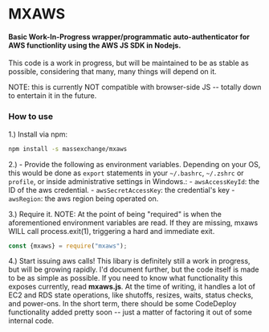 #     MXAWS
#### Basic Work-In-Progress wrapper/programmatic auto-authenticator for AWS functionlity using the AWS JS SDK in Nodejs.

This code is a work in progress, but will be maintained to be as stable as possible, considering that many, many things will depend on it.

NOTE: this is currently NOT compatible with browser-side JS -- totally down to entertain it in the future.

### How to use

1.) Install via npm:
```bash
npm install -s massexchange/mxaws
```

2.) - Provide the following as environment variables. Depending on your OS, this would be done as `export` statements in your `~/.bashrc`, `~/.zshrc` or `profile`, or inside administrative settings in Windows.:
    - `awsAccessKeyId`: the ID of the aws credential.
    - `awsSecretAccessKey`: the credential's key
    - `awsRegion`: the aws region being operated on.

3.) Require it. NOTE: At the point of being "required" is when the aforementioned environment variables are read. If they are missing, mxaws WILL call process.exit(1), triggering a hard and immediate exit.

```js
const {mxaws} = require("mxaws");
```

4.) Start issuing aws calls! This libary is definitely still a work in progress, but will be growing rapidly. I'd document further, but the code itself is made to be as simple as possible. If you need to know what functionality this exposes currently, read **mxaws.js**. At the time of writing, it handles a lot of EC2 and RDS state operations, like shutoffs, resizes, waits, status checks, and power-ons. In the short term, there should be some CodeDeploy functionality added pretty soon -- just a matter of factoring it out of some internal code.
